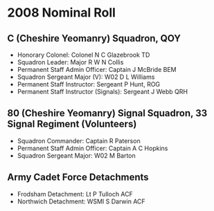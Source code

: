 # 2008 Nominal Roll

## C (Cheshire Yeomanry) Squadron, QOY

* Honorary Colonel: Colonel N C Glazebrook TD
* Squadron Leader: Major R W N Collis
* Permanent Staff Admin Officer: Captain J McBride BEM
* Squadron Sergeant Major (V): W02 D L Williams
* Permanent Staff Instructor: Sergeant P Hunt, ROG
* Permanent Staff Instructor (Signals): Sergeant J Webb QRH

## 80 (Cheshire Yeomanry) Signal Squadron, 33 Signal Regiment (Volunteers)

* Squadron Commander: Captain R Paterson
* Permanent Staff Admin Officer: Captain A C Hopkins
* Squadron Sergeant Major: W02 M Barton

## Army Cadet Force Detachments

* Frodsham Detachment: Lt P Tulloch ACF
* Northwich Detachment: WSMI S Darwin ACF
